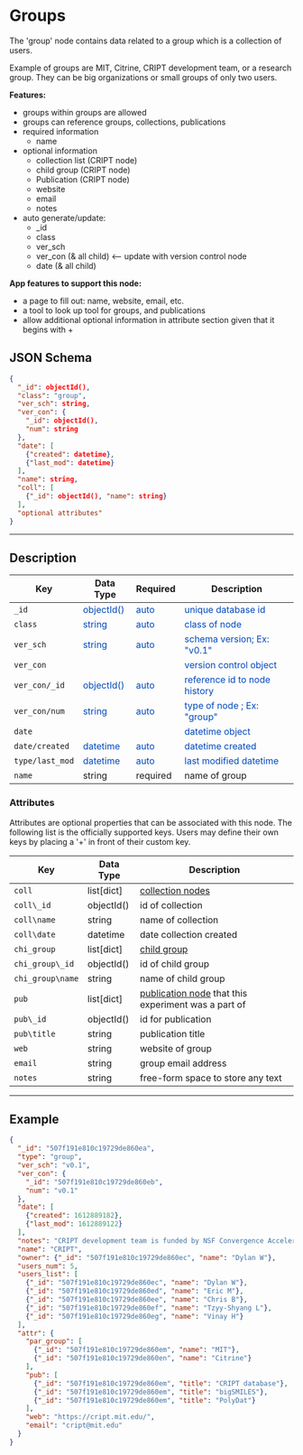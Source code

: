 # Groups

The 'group' node contains data related to a group which is a collection of users.

Example of groups are MIT, Citrine, CRIPT development team, or a research group.
They can be big organizations or small groups of only two users.

**Features:**

* groups within groups are allowed
* groups can reference groups, collections, publications
* required information  
    * name
* optional information
    * collection list (CRIPT node)
    * child group (CRIPT node)
    * Publication (CRIPT node)
    * website
    * email
    * notes
* auto generate/update:
    * _id
    * class
    * ver_sch
    * ver_con (& all child) <-- update with version control node
    * date (& all child)

  
**App features to support this node:**

* a page to fill out: name, website, email, etc.
* a tool to look up tool for groups, and publications
* allow additional optional information in attribute section given that it begins with +

## JSON Schema

```json
{
  "_id": objectId(),
  "class": "group",
  "ver_sch": string,
  "ver_con": {
    "_id": objectId(),
    "num": string
  },
  "date": [
    {"created": datetime},
    {"last_mod": datetime}
  ],
  "name": string,
  "coll": [
    {"_id": objectId(), "name": string}
  ],
  "optional attributes"
}
```

---

## Description

Key             |Data Type     |Required  |Description
-------------   |---------     |------    |----
`_id`                 |<span style="color:rgb(0, 72, 189)"> objectId() </span>   | <span style="color:rgb(0, 72, 189)">  auto  </span> | <span style="color:rgb(0, 72, 189)">  unique database id  </span>
`class`               |<span style="color:rgb(0, 72, 189)">  string  </span>     | <span style="color:rgb(0, 72, 189)">  auto  </span> | <span style="color:rgb(0, 72, 189)">  class of node  </span>
`ver_sch`             |<span style="color:rgb(0, 72, 189)">  string  </span>     | <span style="color:rgb(0, 72, 189)">  auto  </span> | <span style="color:rgb(0, 72, 189)">  schema version; Ex: "v0.1"  </span>
`ver_con`             |                                                          |                                                     | <span style="color:rgb(0, 72, 189)">  version control object  </span>
`ver_con/_id`         |<span style="color:rgb(0, 72, 189)">  objectId()  </span> | <span style="color:rgb(0, 72, 189)">  auto  </span> | <span style="color:rgb(0, 72, 189)">  reference id to node history  </span>
`ver_con/num`         |<span style="color:rgb(0, 72, 189)">  string  </span>     | <span style="color:rgb(0, 72, 189)">auto  </span>   | <span style="color:rgb(0, 72, 189)">  type of node ; Ex: "group"  </span>
`date`                |                                                          |                                                     | <span style="color:rgb(0, 72, 189)">  datetime object  </span>
`date/created`        |<span style="color:rgb(0, 72, 189)">  datetime  </span>   | <span style="color:rgb(0, 72, 189)">auto  </span>   | <span style="color:rgb(0, 72, 189)">  datetime created  </span>
`type/last_mod`       |<span style="color:rgb(0, 72, 189)">  datetime  </span>   | <span style="color:rgb(0, 72, 189)">auto  </span>   | <span style="color:rgb(0, 72, 189)">  last modified datetime  </span>
`name`                | string          | required      | name of group


### Attributes

Attributes are optional properties that can be associated with this node. The following list is the officially supported
keys. Users may define their own keys by placing a '+' in front of their custom key.

Key                   | Data Type       | Description
-------------         |---------        |----
`coll`                | list[dict]      | [collection nodes](../data-models/Collections.md)
`coll\_id`            | objectId()      | id of collection
`coll\name`           | string          | name of collection
`coll\date`           | datetime        | date collection created
`chi_group`           | list[dict]      | [child group](../data-models/Groups.md)
`chi_group\_id`       | objectId()      | id of child group
`chi_group\name`      | string          | name of child group
`pub`                 | list[dict]      | [publication node](../data-models/Publications.md) that this experiment was a part of
`pub\_id`             | objectId()      | id for publication
`pub\title`           | string          | publication title
`web`                 | string          | website of group
`email`               | string          | group email address
`notes`               | string          | free-form space to store any text

---

## Example

```json
{
  "_id": "507f191e810c19729de860ea",
  "type": "group",
  "ver_sch": "v0.1",
  "ver_con": {
    "_id": "507f191e810c19729de860eb",
    "num": "v0.1"
  },
  "date": [
    {"created": 1612889182},
    {"last_mod": 1612889122}
  ],
  "notes": "CRIPT development team is funded by NSF Convergence Accelerator.",
  "name": "CRIPT",
  "owner": {"_id": "507f191e810c19729de860ec", "name": "Dylan W"},
  "users_num": 5,
  "users_list": [
    {"_id": "507f191e810c19729de860ec", "name": "Dylan W"},
    {"_id": "507f191e810c19729de860ed", "name": "Eric M"},
    {"_id": "507f191e810c19729de860ee", "name": "Chris B"},
    {"_id": "507f191e810c19729de860ef", "name": "Tzyy-Shyang L"},
    {"_id": "507f191e810c19729de860eg", "name": "Vinay H"}
  ],
  "attr": {
    "par_group": [
      {"_id": "507f191e810c19729de860em", "name": "MIT"},
      {"_id": "507f191e810c19729de860en", "name": "Citrine"}
    ],
    "pub": [
      {"_id": "507f191e810c19729de860em", "title": "CRIPT database"},
      {"_id": "507f191e810c19729de860em", "title": "bigSMILES"},
      {"_id": "507f191e810c19729de860em", "title": "PolyDat"}
    ],
    "web": "https://cript.mit.edu/",
    "email": "cript@mit.edu"
  }
}
```
